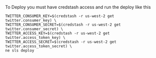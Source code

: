 To Deploy you must have credstash access and run the deploy like this
```
TWITTER_CONSUMER_KEY=$(credstash -r us-west-2 get twitter.consumer_key) \
TWITTER_CONSUMER_SECRET=$(credstash -r us-west-2 get twitter.consumer_secret) \
TWITTER_ACCESS_KEY=$(credstash -r us-west-2 get twitter.access_token_key) \
TWITTER_ACCESS_SECRET=$(credstash -r us-west-2 get twitter.access_token_secret) \
ne sls deploy
```
